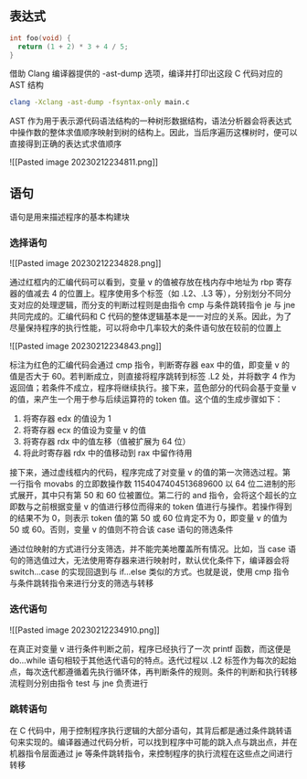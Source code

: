 ## 表达式

```c
int foo(void) {
  return (1 + 2) * 3 + 4 / 5;
}
```

借助 Clang 编译器提供的 -ast-dump 选项，编译并打印出这段 C 代码对应的 AST 结构

```bash
clang -Xclang -ast-dump -fsyntax-only main.c
```

AST 作为用于表示源代码语法结构的一种树形数据结构，语法分析器会将表达式中操作数的整体求值顺序映射到树的结构上。因此，当后序遍历这棵树时，便可以直接得到正确的表达式求值顺序

![[Pasted image 20230212234811.png]]

## 语句

语句是用来描述程序的基本构建块

### 选择语句

![[Pasted image 20230212234828.png]]

通过红框内的汇编代码可以看到，变量 v 的值被存放在栈内存中地址为 rbp 寄存器的值减去 4 的位置上。程序使用多个标签（如 .L2、.L3 等），分别划分不同分支对应的处理逻辑，而分支的判断过程则是由指令 cmp 与条件跳转指令 je 与 jne 共同完成的。汇编代码和 C 代码的整体逻辑基本是一一对应的关系。因此，为了尽量保持程序的执行性能，可以将命中几率较大的条件语句放在较前的位置上

![[Pasted image 20230212234843.png]]

标注为红色的汇编代码会通过 cmp 指令，判断寄存器 eax 中的值，即变量 v 的值是否大于 60。若判断成立，则直接将程序跳转到标签 .L2 处，并将数字 4 作为返回值；若条件不成立，程序将继续执行。接下来，蓝色部分的代码会基于变量 v 的值，来产生一个用于参与后续运算符的 token 值。这个值的生成步骤如下：
1. 将寄存器 edx 的值设为 1
2. 将寄存器 ecx 的值设为变量 v 的值
3. 将寄存器 rdx 中的值左移（值被扩展为 64 位）
4. 将此时寄存器 rdx 中的值移动到 rax 中留作待用

接下来，通过虚线框内的代码，程序完成了对变量 v 的值的第一次筛选过程。第一行指令 movabs 的立即数操作数 1154047404513689600 以 64 位二进制的形式展开，其中只有第 50 和 60 位被置位。第二行的 and 指令，会将这个超长的立即数与之前根据变量 v 的值进行移位而得来的 token 值进行与操作。若操作得到的结果不为 0，则表示 token 值的第 50 或 60 位肯定不为 0，即变量 v 的值为 50 或 60。否则，变量 v 的值则不符合该 case 语句的筛选条件

通过位映射的方式进行分支筛选，并不能完美地覆盖所有情况。比如，当 case 语句的筛选值过大，无法使用寄存器来进行映射时，默认优化条件下，编译器会将 switch...case 的实现回退到与 if...else 类似的方式。也就是说，使用 cmp 指令与条件跳转指令来进行分支的筛选与转移

### 迭代语句

![[Pasted image 20230212234910.png]]

在真正对变量 v 进行条件判断之前，程序已经执行了一次 printf 函数，而这便是 do...while 语句相较于其他迭代语句的特点。迭代过程以 .L2 标签作为每次的起始点，每次迭代都遵循着先执行循环体，再判断条件的规则。条件的判断和执行转移流程则分别由指令 test 与 jne 负责进行

### 跳转语句

在 C 代码中，用于控制程序执行逻辑的大部分语句，其背后都是通过条件跳转语句来实现的。编译器通过代码分析，可以找到程序中可能的跳入点与跳出点，并在机器指令层面通过 je 等条件跳转指令，来控制程序的执行流程在这些点之间进行转移